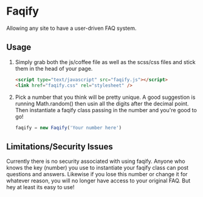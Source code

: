 # Faqify

Allowing any site to have a user-driven FAQ system.

## Usage

1. Simply grab both the js/coffee file as well as the scss/css files and stick them in the head of your page.

    ```html
    <script type="text/javascript" src="faqify.js"></script>
    <link href="faqify.css" rel="stylesheet" />
    ```
2. Pick a number that you think will be pretty unique.  A good suggestion is running Math.random() then usin all the digits after the decimal point.  Then instantiate a faqify class passing in the number and you're good to go!

	```javascript
	faqify = new Faqify('Your number here')
	```

## Limitations/Security Issues

Currently there is no security associated with using faqify.  Anyone who knows the key (number) you use to instantiate your faqify class can post questions and answers.  Likewise if you lose this number or change it for whatever reason, you will no longer have access to your original FAQ.  But hey at least its easy to use!
